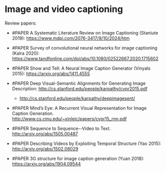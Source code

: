# Image and video captioning

Review papers: 
- #PAPER A Systematic Literature Review on Image Captioning (Staniute 2019): https://www.mdpi.com/2076-3417/9/10/2024/htm
- #PAPER Survey of convolutional neural networks for image captioning (Kalra 2020): https://www.tandfonline.com/doi/abs/10.1080/02522667.2020.1715602

- #PAPER Show and Tell: A Neural Image Caption Generator (Vinyals 2015): https://arxiv.org/abs/1411.4555
- #PAPER Deep Visual-Semantic Alignments for Generating Image Description: http://cs.stanford.edu/people/karpathy/cvpr2015.pdf
	- http://cs.stanford.edu/people/karpathy/deepimagesent/
- #PAPER Mind’s Eye: A Recurrent Visual Representation for Image Caption Generation. http://www.cs.cmu.edu/~xinleic/papers/cvpr15_rnn.pdf
- #PAPER Sequence to Sequence--Video to Text. http://arxiv.org/abs/1505.00487
- #PAPER Describing Videos by Exploiting Temporal Structure (Yao 2015): http://arxiv.org/abs/1502.08029
- #PAPER 3G structure for image caption generation (Yuan 2018): https://arxiv.org/abs/1904.09544